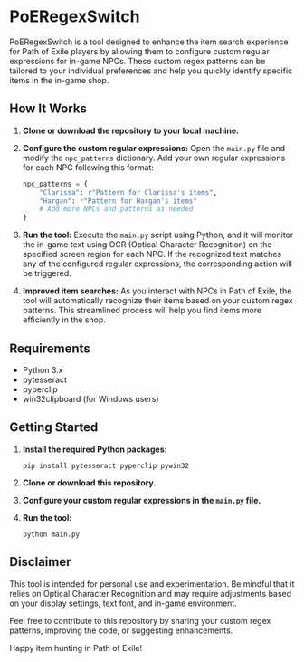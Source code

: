 # PoERegexSwitch

PoERegexSwitch is a tool designed to enhance the item search experience for Path of Exile players by allowing them to configure custom regular expressions for in-game NPCs. These custom regex patterns can be tailored to your individual preferences and help you quickly identify specific items in the in-game shop.

## How It Works

1. **Clone or download the repository to your local machine.**

2. **Configure the custom regular expressions:**
   Open the `main.py` file and modify the `npc_patterns` dictionary. Add your own regular expressions for each NPC following this format:
   
   ```python
   npc_patterns = {
       "Clarissa": r"Pattern for Clarissa's items",
       "Hargan": r"Pattern for Hargan's items"
       # Add more NPCs and patterns as needed
   }
   ```

3. **Run the tool:**
   Execute the `main.py` script using Python, and it will monitor the in-game text using OCR (Optical Character Recognition) on the specified screen region for each NPC. If the recognized text matches any of the configured regular expressions, the corresponding action will be triggered.

4. **Improved item searches:**
   As you interact with NPCs in Path of Exile, the tool will automatically recognize their items based on your custom regex patterns. This streamlined process will help you find items more efficiently in the shop.

## Requirements

- Python 3.x
- pytesseract
- pyperclip
- win32clipboard (for Windows users)

## Getting Started

1. **Install the required Python packages:**
   ```
   pip install pytesseract pyperclip pywin32
   ```

2. **Clone or download this repository.**

3. **Configure your custom regular expressions in the `main.py` file.**

4. **Run the tool:**
   ```
   python main.py
   ```

## Disclaimer

This tool is intended for personal use and experimentation. Be mindful that it relies on Optical Character Recognition and may require adjustments based on your display settings, text font, and in-game environment.

Feel free to contribute to this repository by sharing your custom regex patterns, improving the code, or suggesting enhancements.

Happy item hunting in Path of Exile!
